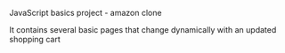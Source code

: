 JavaScript basics project - amazon clone

It contains several basic pages that change dynamically with an updated shopping cart

